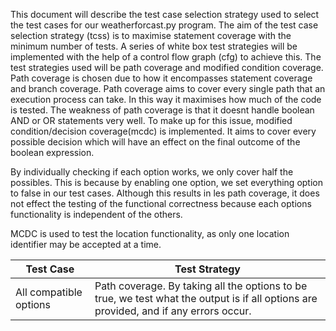 This document will describe the test case selection strategy used to select the test cases for our weatherforcast.py program.
The aim of the test case selection strategy (tcss) is to maximise statement coverage with the minimum number of tests.
A series of white box test strategies will be implemented with the help of a control flow graph (cfg) to achieve this.
The test strategies used will be path coverage and modified condition coverage. Path coverage is chosen due to how it encompasses statement
coverage and branch coverage. Path coverage aims to cover every single path that an execution process can take. In this way it maximises how much
of the code is tested. The weakness of path coverage is that it doesnt handle boolean AND or OR statements very well. To make up for this
issue, modified condition/decision coverage(mcdc) is implemented. It aims to cover every possible decision which will have an effect
on the final outcome of the boolean expression.



By individually checking if each option works, we only cover half the possibles. This is because by enabling one option, we set everything option to false in our 
test cases. Although this results in les path coverage, it does not effect the testing of the functional correctness because each options functionality is independent of the others.


MCDC is used to test the location functionality, as only one location identifier may be accepted at a time.

Test Case | Test Strategy
----------|---------------
All compatible options | Path coverage. By taking all the options to be true, we test what the output is if all options are provided, and if any errors occur.